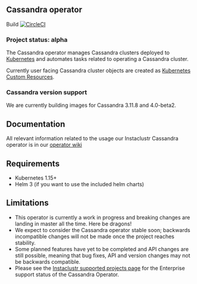 ## Cassandra operator
Build [![CircleCI](https://circleci.com/gh/instaclustr/cassandra-operator/tree/master.svg?style=svg)](https://circleci.com/gh/instaclustr/cassandra-operator/tree/master)

### Project status: alpha
The Cassandra operator manages Cassandra clusters deployed to [Kubernetes](http://kubernetes.io) and automates tasks related to operating a Cassandra cluster.

Currently user facing Cassandra cluster objects are created as [Kubernetes Custom Resources](https://kubernetes.io/docs/tasks/access-kubernetes-api/extend-api-custom-resource-definitions/).

### Cassandra version support

We are currently building images for Cassandra 3.11.8 and 4.0-beta2. 

## Documentation

All relevant information related to the usage our Instaclustr Cassandra operator is in our [operator wiki](https://github.com/instaclustr/cassandra-operator/wiki)

## Requirements

- Kubernetes 1.15+
- Helm 3 (if you want to use the included helm charts)

## Limitations

- This operator is currently a work in progress and breaking changes are landing in master all the time. Here be dragons!
- We expect to consider the Cassandra operator stable soon; backwards incompatible changes will not be made once the project reaches stability.
- Some planned features have yet to be completed and API changes are still possible, meaning that bug fixes, API and version changes may not be backwards compatible.
- Please see the [Instaclustr supported projects page](https://www.instaclustr.com/support/documentation/announcements/instaclustr-open-source-project-status/) for the Enterprise support status of the Cassandra Operator.